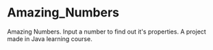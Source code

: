 # Amazing_Numbers
Amazing Numbers. 
Input a number to find out it's properties.
A project made in Java learning course.

